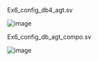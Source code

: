Ex6_config_db4_agt.sv

![image](https://github.com/user-attachments/assets/b7c942d0-d443-4097-b303-80d2562b8b5c)

Ex6_config_db_agt_compo.sv

![image](https://github.com/user-attachments/assets/014bf6c6-31e4-4b58-a8dc-eea7947404d5)
